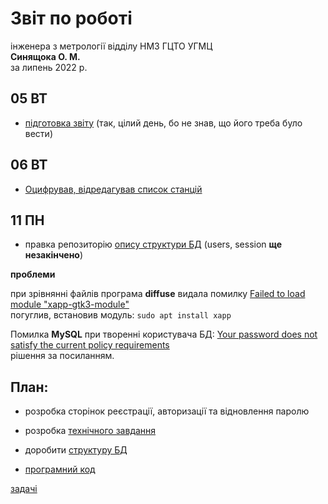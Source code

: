 # Звіт по роботі
інженера з метрології відділу НМЗ ГЦТО УГМЦ  
**Синящока О. М.**  
за липень 2022 р.  


## 05 ВТ
- [підготовка звіту](../06) (так, цілий день, бо не знав, що його треба було вести)

## 06 ВТ

- [Оцифрував, відредагував список станцій](https://github.com/ukrmeteo/meteqdb-decs/tree/main/branches)

## 11 ПН

- правка репозиторію [опису структури БД](https://github.com/ukrmeteo/meteqdb-decs) (users, session **ще незакінчено**)

**проблеми**

при зрівнянні файлів програма **diffuse** видала помилку
[Failed to load module "xapp-gtk3-module"](https://www.google.com/search?q=Failed+to+load+module+xapp-gtk3-module)  
погуглив, встановив модуль: `sudo apt install xapp` 

Помилка **MySQL** при творенні користувача БД: [Your password does not satisfy the current policy requirements](https://stackoverflow.com/questions/43094726/your-password-does-not-satisfy-the-current-policy-requirements)  
рішення за посиланням.


## План:
- розробка сторінок реєстрації, авторизації та відновлення паролю


- розробка [технічного завдання](https://github.com/ukrmeteo/meteqdb-prd)
- доробити [структуру БД](https://github.com/ukrmeteo/meteqdb-decs) 
- [програмний код](https://github.com/ukrmeteo/meteqdb-src)

[задачі](https://github.com/ukrmeteo/meteqdb-src/issues)
